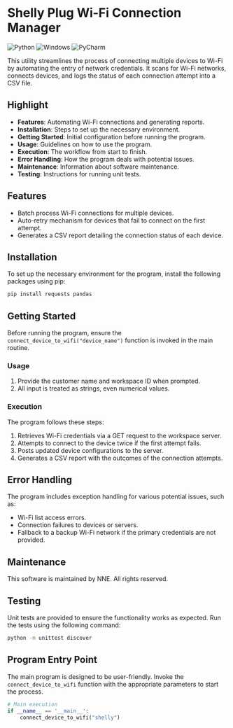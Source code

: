 
# Shelly Plug Wi-Fi Connection Manager

![Python](https://img.shields.io/badge/python-3670A0?style=for-the-badge&logo=python&logoColor=ffdd54)
![Windows](https://img.shields.io/badge/Windows-0078D6?style=for-the-badge&logo=windows&logoColor=white)
![PyCharm](https://img.shields.io/badge/pycharm-143?style=for-the-badge&logo=pycharm&logoColor=black&color=black&labelColor=green)

This utility streamlines the process of connecting multiple devices to Wi-Fi by automating the entry of network credentials. It scans for Wi-Fi networks, connects devices, and logs the status of each connection attempt into a CSV file.

## Highlight

- **Features**: Automating Wi-Fi connections and generating reports.
- **Installation**: Steps to set up the necessary environment.
- **Getting Started**: Initial configuration before running the program.
- **Usage**: Guidelines on how to use the program.
- **Execution**: The workflow from start to finish.
- **Error Handling**: How the program deals with potential issues.
- **Maintenance**: Information about software maintenance.
- **Testing**: Instructions for running unit tests.

## Features

- Batch process Wi-Fi connections for multiple devices.
- Auto-retry mechanism for devices that fail to connect on the first attempt.
- Generates a CSV report detailing the connection status of each device.

## Installation

To set up the necessary environment for the program, install the following packages using pip:

```sh
pip install requests pandas
```

## Getting Started

Before running the program, ensure the `connect_device_to_wifi("device_name")` function is invoked in the main routine.

### Usage

1. Provide the customer name and workspace ID when prompted.
2. All input is treated as strings, even numerical values.

### Execution

The program follows these steps:

1. Retrieves Wi-Fi credentials via a GET request to the workspace server.
2. Attempts to connect to the device twice if the first attempt fails.
3. Posts updated device configurations to the server.
4. Generates a CSV report with the outcomes of the connection attempts.

## Error Handling

The program includes exception handling for various potential issues, such as:

- Wi-Fi list access errors.
- Connection failures to devices or servers.
- Fallback to a backup Wi-Fi network if the primary credentials are not provided.

## Maintenance

This software is maintained by NNE. All rights reserved.

## Testing

Unit tests are provided to ensure the functionality works as expected. Run the tests using the following command:

```sh
python -m unittest discover
```

## Program Entry Point

The main program is designed to be user-friendly. Invoke the `connect_device_to_wifi` function with the appropriate parameters to start the process.

```python
# Main execution
if __name__ == '__main__':
    connect_device_to_wifi("shelly")
```
